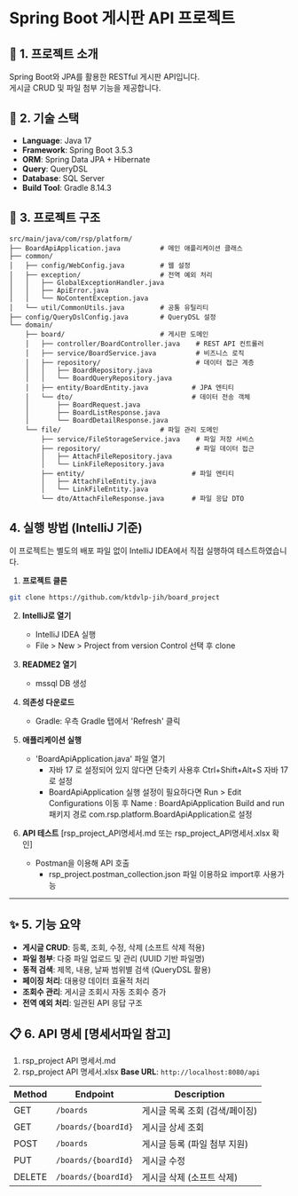 # Spring Boot 게시판 API 프로젝트

## 📘 1. 프로젝트 소개
Spring Boot와 JPA를 활용한 RESTful 게시판 API입니다.  
게시글 CRUD 및 파일 첨부 기능을 제공합니다.

## 🧰 2. 기술 스택
- **Language**: Java 17
- **Framework**: Spring Boot 3.5.3
- **ORM**: Spring Data JPA + Hibernate
- **Query**: QueryDSL
- **Database**: SQL Server
- **Build Tool**: Gradle 8.14.3

## 📁 3. 프로젝트 구조
```
src/main/java/com/rsp/platform/
├── BoardApiApplication.java          # 메인 애플리케이션 클래스
├── common/
│   ├── config/WebConfig.java         # 웹 설정
│   ├── exception/                    # 전역 예외 처리
│   │   ├── GlobalExceptionHandler.java
│   │   ├── ApiError.java
│   │   └── NoContentException.java
│   └── util/CommonUtils.java         # 공통 유틸리티
├── config/QueryDslConfig.java        # QueryDSL 설정
└── domain/
    ├── board/                        # 게시판 도메인
    │   ├── controller/BoardController.java    # REST API 컨트롤러
    │   ├── service/BoardService.java          # 비즈니스 로직
    │   ├── repository/                        # 데이터 접근 계층
    │   │   ├── BoardRepository.java
    │   │   └── BoardQueryRepository.java
    │   ├── entity/BoardEntity.java           # JPA 엔티티
    │   └── dto/                              # 데이터 전송 객체
    │       ├── BoardRequest.java
    │       ├── BoardListResponse.java
    │       └── BoardDetailResponse.java
    └── file/                         # 파일 관리 도메인
        ├── service/FileStorageService.java    # 파일 저장 서비스
        ├── repository/                        # 파일 데이터 접근
        │   ├── AttachFileRepository.java
        │   └── LinkFileRepository.java
        ├── entity/                           # 파일 엔티티
        │   ├── AttachFileEntity.java
        │   └── LinkFileEntity.java
        └── dto/AttachFileResponse.java       # 파일 응답 DTO
```

## 4. 실행 방법 (IntelliJ 기준)

이 프로젝트는 별도의 배포 파일 없이 IntelliJ IDEA에서 직접 실행하여 테스트하였습니다.

1. **프로젝트 클론**
```bash
git clone https://github.com/ktdvlp-jih/board_project

```

2. **IntelliJ로 열기**
   - IntelliJ IDEA 실행
   - File > New > Project from version Control 선택 후 clone

3. **README2 열기**
   - mssql DB 생성

4. **의존성 다운로드**
   - Gradle: 우측 Gradle 탭에서 'Refresh' 클릭

5. **애플리케이션 실행**
   - 'BoardApiApplication.java' 파일 열기
      - 자바 17 로 설정되어 있지 않다면 단축키 사용후 Ctrl+Shift+Alt+S 자바 17로 설정
      - BoardApiApplication 실행 설정이 필요하다면 Run > Edit Configurations 이동 후 
         Name : BoardApiApplication
         Build and run 패키지 경로 com.rsp.platform.BoardApiApplication로 설정

6. **API 테스트** [rsp_project_API명세서.md 또는 rsp_project_API명세서.xlsx 확인]
   - Postman을 이용해 API 호출
      - rsp_project.postman_collection.json 파일 이용하요 import후 사용가능

---

## ✨ 5. 기능 요약
- **게시글 CRUD**: 등록, 조회, 수정, 삭제 (소프트 삭제 적용)
- **파일 첨부**: 다중 파일 업로드 및 관리 (UUID 기반 파일명)
- **동적 검색**: 제목, 내용, 날짜 범위별 검색 (QueryDSL 활용)
- **페이징 처리**: 대용량 데이터 효율적 처리
- **조회수 관리**: 게시글 조회시 자동 조회수 증가
- **전역 예외 처리**: 일관된 API 응답 구조

## 📋 6. API 명세 [명세서파일 참고]
1. rsp_project API 명세서.md
2. rsp_project API 명세서.xlsx
**Base URL**: `http://localhost:8080/api`

| Method | Endpoint | Description |
|--------|----------|-------------|
| GET | `/boards` | 게시글 목록 조회 (검색/페이징) |
| GET | `/boards/{boardId}` | 게시글 상세 조회 |
| POST | `/boards` | 게시글 등록 (파일 첨부 지원) |
| PUT | `/boards/{boardId}` | 게시글 수정 |
| DELETE | `/boards/{boardId}` | 게시글 삭제 (소프트 삭제) |

